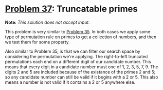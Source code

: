 # [Problem 37](https://projecteuler.net/problem=37): Truncatable primes

**Note:** *This solution does not accept input*.

This problem is very similar to [Problem 35](https://github.com/GeneralYouri/project-euler/blob/master/src/35/README.md).
In both cases we apply some type of permutation rule on primes to get a collection of numbers, and then we test them for some property.

Also similar to Problem 35, is that we can filter our search space by considering the permutation we're applying.
The right-to-left truncated permutations each end on a different digit of our candidate number.
This means that every digit in a candidate number must one of 1, 2, 3, 5, 7, 9.
The digits 2 and 5 are included because of the existance of the primes 2 and 5; so any candidate number can still be valid if it begins with a 2 or 5.
This also means a number is not valid if it contains a 2 or 5 anywhere else.

